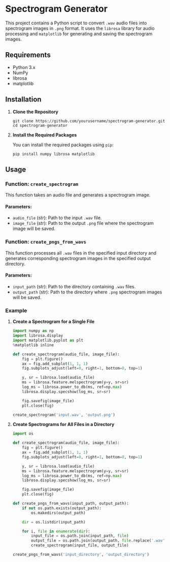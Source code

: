 
# Spectrogram Generator

This project contains a Python script to convert `.wav` audio files into spectrogram images in `.png` format. It uses the `librosa` library for audio processing and `matplotlib` for generating and saving the spectrogram images.

## Requirements

- Python 3.x
- NumPy
- librosa
- matplotlib

## Installation

1. **Clone the Repository**

   ```
   git clone https://github.com/yourusername/spectrogram-generator.git
   cd spectrogram-generator
   ```

2. **Install the Required Packages**

   You can install the required packages using `pip`:

   ```
   pip install numpy librosa matplotlib
   ```

## Usage

### Function: `create_spectrogram`

This function takes an audio file and generates a spectrogram image.

#### Parameters:

- `audio_file` (str): Path to the input `.wav` file.
- `image_file` (str): Path to the output `.png` file where the spectrogram image will be saved.

### Function: `create_pngs_from_wavs`

This function processes all `.wav` files in the specified input directory and generates corresponding spectrogram images in the specified output directory.

#### Parameters:

- `input_path` (str): Path to the directory containing `.wav` files.
- `output_path` (str): Path to the directory where `.png` spectrogram images will be saved.

### Example

1. **Create a Spectrogram for a Single File**

   ```python
   import numpy as np
   import librosa.display
   import matplotlib.pyplot as plt
   %matplotlib inline

   def create_spectrogram(audio_file, image_file):
       fig = plt.figure()
       ax = fig.add_subplot(1, 1, 1)
       fig.subplots_adjust(left=0, right=1, bottom=0, top=1)

       y, sr = librosa.load(audio_file)
       ms = librosa.feature.melspectrogram(y=y, sr=sr)
       log_ms = librosa.power_to_db(ms, ref=np.max)
       librosa.display.specshow(log_ms, sr=sr)

       fig.savefig(image_file)
       plt.close(fig)

   create_spectrogram('input.wav', 'output.png')
   ```

2. **Create Spectrograms for All Files in a Directory**

   ```python
   import os

   def create_spectrogram(audio_file, image_file):
       fig = plt.figure()
       ax = fig.add_subplot(1, 1, 1)
       fig.subplots_adjust(left=0, right=1, bottom=0, top=1)

       y, sr = librosa.load(audio_file)
       ms = librosa.feature.melspectrogram(y=y, sr=sr)
       log_ms = librosa.power_to_db(ms, ref=np.max)
       librosa.display.specshow(log_ms, sr=sr)

       fig.savefig(image_file)
       plt.close(fig)

   def create_pngs_from_wavs(input_path, output_path):
       if not os.path.exists(output_path):
           os.makedirs(output_path)

       dir = os.listdir(input_path)

       for i, file in enumerate(dir):
           input_file = os.path.join(input_path, file)
           output_file = os.path.join(output_path, file.replace('.wav', '.png'))
           create_spectrogram(input_file, output_file)

   create_pngs_from_wavs('input_directory', 'output_directory')
   ```
